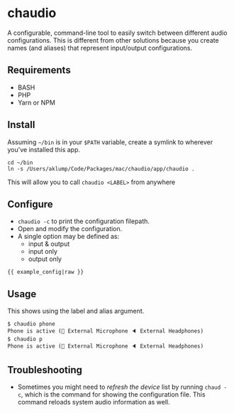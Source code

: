 <!--
id: readme
tags: ''
-->

# chaudio

A configurable, command-line tool to easily switch between different audio configurations. This is different from other solutions because you create names (and aliases) that represent input/output configurations.

## Requirements

* BASH
* PHP
* Yarn or NPM

## Install

Assuming `~/bin` is in your `$PATH` variable, create a symlink to wherever you've installed this app.

```shell
cd ~/bin
ln -s /Users/aklump/Code/Packages/mac/chaudio/app/chaudio .
```

This will allow you to call `chaudio <LABEL>` from anywhere

## Configure

* `chaudio -c` to print the configuration filepath.
* Open and modify the configuration.
* A single option may be defined as:
    * input & output
    * input only
    * output only

```
{{ example_config|raw }}
```

## Usage

This shows using the label and alias argument.

```
$ chaudio phone
Phone is active (🎤 External Microphone 🔈 External Headphones)
$ chaudio p
Phone is active (🎤 External Microphone 🔈 External Headphones)
```

## Troubleshooting

* Sometimes you might need to *refresh the device* list by running `chaud -c`, which is the command for showing the configuration file. This command reloads system audio information as well.
